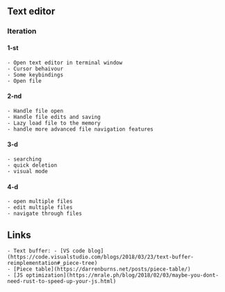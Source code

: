 ## Text editor

### Iteration

#### 1-st

    - Open text editor in terminal window
    - Cursor behaivour
    - Some keybindings
    - Open file

#### 2-nd

    - Handle file open
    - Handle file edits and saving
    - Lazy load file to the memory
    - handle more advanced file navigation features

#### 3-d

    - searching
    - quick deletion
    - visual mode

#### 4-d

    - open multiple files
    - edit multiple files
    - navigate through files

## Links

    - Text buffer: - [VS code blog](https://code.visualstudio.com/blogs/2018/03/23/text-buffer-reimplementation#_piece-tree)
    - [Piece table](https://darrenburns.net/posts/piece-table/)
    - [JS optimization](https://mrale.ph/blog/2018/02/03/maybe-you-dont-need-rust-to-speed-up-your-js.html)
